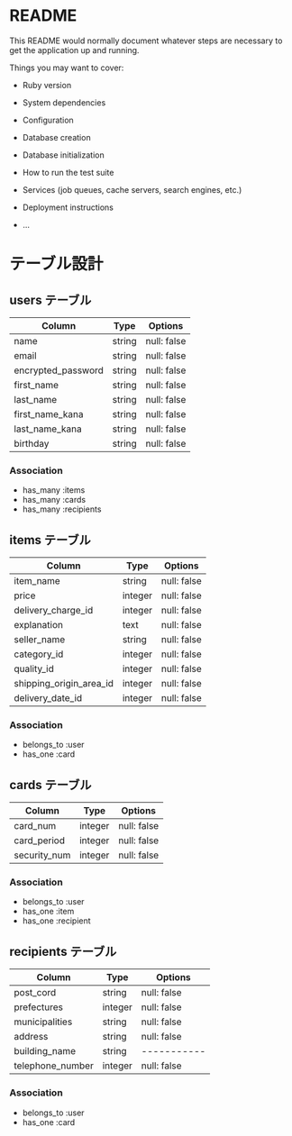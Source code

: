 # README

This README would normally document whatever steps are necessary to get the
application up and running.

Things you may want to cover:

* Ruby version

* System dependencies

* Configuration

* Database creation

* Database initialization

* How to run the test suite

* Services (job queues, cache servers, search engines, etc.)

* Deployment instructions

* ...

# テーブル設計

## users テーブル

| Column             | Type   | Options     |
| ------------------ | ------ | ----------- |
| name               | string | null: false |
| email              | string | null: false |
| encrypted_password | string | null: false |
| first_name         | string | null: false |
| last_name          | string | null: false |
| first_name_kana    | string | null: false |
| last_name_kana     | string | null: false |
| birthday           | string | null: false |

### Association
- has_many :items
- has_many :cards
- has_many :recipients

## items テーブル

| Column                  | Type    | Options     |
| ----------------------- | ------- | ----------- |
| item_name               | string  | null: false |
| price                   | integer | null: false |
| delivery_charge_id      | integer | null: false |
| explanation             | text    | null: false |
| seller_name             | string  | null: false |
| category_id             | integer | null: false |
| quality_id              | integer | null: false |
| shipping_origin_area_id | integer | null: false |
| delivery_date_id        | integer | null: false |

### Association
- belongs_to :user
- has_one :card

## cards テーブル

| Column       | Type    | Options     |
| ------------ | ------- | ----------- |
| card_num     | integer | null: false |
| card_period  | integer | null: false |
| security_num | integer | null: false |

### Association
- belongs_to :user
- has_one :item
- has_one :recipient

## recipients テーブル

| Column             | Type    | Options     |
| ------------------ | ------- | ----------- |
| post_cord          | string  | null: false |
| prefectures        | integer | null: false |
| municipalities     | string  | null: false |
| address            | string  | null: false |
| building_name      | string  | ----------- |
| telephone_number   | integer | null: false |

### Association
- belongs_to :user
- has_one :card